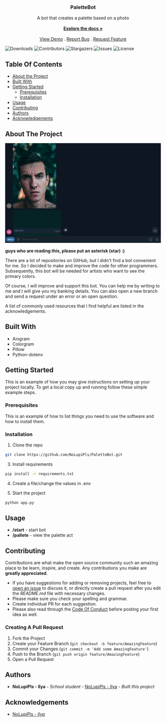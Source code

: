 <br/>
<p align="center">
  <h3 align="center">PaletteBot</h3>

  <p align="center">
    A bot that creates a palette based on a photo
    <br/>
    <br/>
    <a href="https://github.com/NoLupiPls/PaletteBot"><strong>Explore the docs »</strong></a>
    <br/>
    <br/>
    <a href="https://github.com/NoLupiPls/PaletteBot">View Demo</a>
    .
    <a href="https://github.com/NoLupiPls/PaletteBot/issues">Report Bug</a>
    .
    <a href="https://github.com/NoLupiPls/PaletteBot/issues">Request Feature</a>
  </p>
</p>

![Downloads](https://img.shields.io/github/downloads/NoLupiPls/PaletteBot/total) ![Contributors](https://img.shields.io/github/contributors/NoLupiPls/PaletteBot?color=dark-green) ![Stargazers](https://img.shields.io/github/stars/NoLupiPls/PaletteBot?style=social) ![Issues](https://img.shields.io/github/issues/NoLupiPls/PaletteBot) ![License](https://img.shields.io/github/license/NoLupiPls/PaletteBot) 

## Table Of Contents

* [About the Project](#about-the-project)
* [Built With](#built-with)
* [Getting Started](#getting-started)
  * [Prerequisites](#prerequisites)
  * [Installation](#installation)
* [Usage](#usage)
* [Contributing](#contributing)
* [Authors](#authors)
* [Acknowledgements](#acknowledgements)

## About The Project

![Screen Shot](images/screenshot.png)

**guys who are reading this, please put an asterisk (star) :)**

There are a lot of repositories on GitHub, but I didn't find a bot convenient for me. So I decided to make and improve the code for other programmers. Subsequently, this bot will be needed for artists who want to see the primary colors.

Of course, I will improve and support this bot. You can help me by writing to me and I will give you my banking details. You can also open a new branch and send a request under an error or an open question.

A list of commonly used resources that I find helpful are listed in the acknowledgements.

## Built With

* Aiogram
* Colorgram
* Pillow
* Python-dotenv

## Getting Started

This is an example of how you may give instructions on setting up your project locally.
To get a local copy up and running follow these simple example steps.

### Prerequisites

This is an example of how to list things you need to use the software and how to install them.

### Installation

1. Clone the repo

```sh
git clone https://github.com/NoLupiPls/PaletteBot.git
```

3. Install requirements

```sh
pip install -r requirements.txt
```

4. Create a file/change the values in .env

5. Start the project

```sh
python app.py
```

## Usage

* <b>/start</b> - start bot
* <b>/pallete</b> - view the palette
act

## Contributing

Contributions are what make the open source community such an amazing place to be learn, inspire, and create. Any contributions you make are **greatly appreciated**.
* If you have suggestions for adding or removing projects, feel free to [open an issue](https://github.com/NoLupiPls/PaletteBot/issues/new) to discuss it, or directly create a pull request after you edit the *README.md* file with necessary changes.
* Please make sure you check your spelling and grammar.
* Create individual PR for each suggestion.
* Please also read through the [Code Of Conduct](https://github.com/NoLupiPls/PaletteBot/blob/main/CODE_OF_CONDUCT.md) before posting your first idea as well.

### Creating A Pull Request

1. Fork the Project
2. Create your Feature Branch (`git checkout -b feature/AmazingFeature`)
3. Commit your Changes (`git commit -m 'Add some AmazingFeature'`)
4. Push to the Branch (`git push origin feature/AmazingFeature`)
5. Open a Pull Request

## Authors

* **NoLupiPls - Ilya** - *School student* - [NoLupiPls - Ilya](https://github.com/NoLupiPls/) - *Built this project*

## Acknowledgements

* [NoLupiPls - <i>Ilya</i>](https://github.com/NoLupiPls/)
